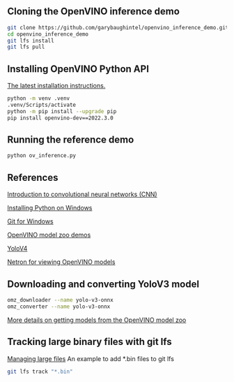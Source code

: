 ## Cloning the OpenVINO inference demo
```zsh
git clone https://github.com/garybaughintel/openvino_inference_demo.git
cd openvino_inference_demo
git lfs install
git lfs pull

```

## Installing OpenVINO Python API
[The latest installation instructions.](https://www.intel.com/content/www/us/en/developer/tools/openvino-toolkit/download.html)
```zsh
python -m venv .venv
.venv/Scripts/activate
python -m pip install --upgrade pip
pip install openvino-dev==2022.3.0
```

## Running the reference demo
```zsh
python ov_inference.py
```
## References
[Introduction to convolutional neural networks (CNN)](https://github.com/baughg/lenet-mnist.git)

[Installing Python on Windows](https://www.tomshardware.com/how-to/install-python-on-windows-10-and-11)

[Git for Windows](https://gitforwindows.org/)

[OpenVINO model zoo demos](https://docs.openvino.ai/latest/omz_demos.html#doxid-omz-demos)

[YoloV4](https://www.youtube.com/watch?v=h08N0HX16l8)

[Netron for viewing OpenVINO models](https://netron.app/)

## Downloading and converting YoloV3 model
```zsh
omz_downloader --name yolo-v3-onnx
omz_converter --name yolo-v3-onnx
```
[More details on getting models from the OpenVINO model zoo](https://docs.openvino.ai/latest/omz_tools_downloader.html)

## Tracking large binary files with git lfs
[Managing large files](https://docs.github.com/en/repositories/working-with-files/managing-large-files/configuring-git-large-file-storage)
An example to add *.bin files to git lfs
```zsh
git lfs track "*.bin"
```


